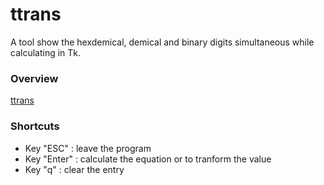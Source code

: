 # ttrans
  A tool show the hexdemical, demical and binary digits simultaneous while calculating in Tk.
### Overview
  [ttrans](http://i.imgur.com/19g7kLY.png)
### Shortcuts
  * Key "ESC" :  leave the program
  * Key "Enter" :  calculate the equation or to tranform the value
  * Key "q" : clear the entry
